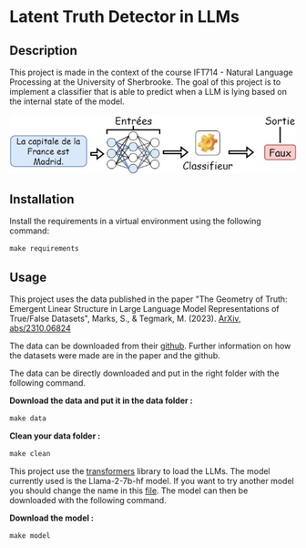 # Latent Truth Detector in LLMs

## Description

This project is made in the context of the course IFT714 - Natural Language Processing at the University of Sherbrooke. The goal of this project is to implement a classifier that is able to predict when a LLM is lying based on the internal state of the model.

![Schéma entrées-sortie de notre modèle](<reports/figures/Schéma entrée sortie.jpg>)

## Installation

Install the requirements in a virtual environment using the following command:
```python
make requirements
```

## Usage

This project uses the data published in the paper "The Geometry of Truth: Emergent Linear Structure in Large Language Model Representations of True/False Datasets", Marks, S., & Tegmark, M. (2023). [ArXiv, abs/2310.06824](https://api.semanticscholar.org/CorpusID:263831277)

The data can be downloaded from their [github](https://github.com/saprmarks/geometry-of-truth). Further information on how the datasets were made are in the paper and the github.

The data can be directly downloaded and put in the right folder with the following command.

**Download the data and put it in the data folder :**

```python
make data
```

**Clean your data folder :**
```python
make clean
```
This project use the [transformers](https://huggingface.co/transformers/) library to load the LLMs. The model currently used is the Llama-2-7b-hf model. If you want to try another model you should change the name in this [file](model/get_model.py). The model can then be downloaded with the following command.

**Download the model :**
```python
make model
```